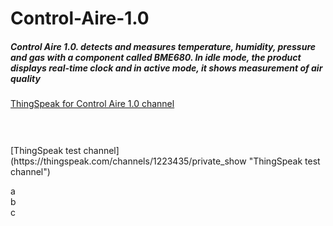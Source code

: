 # Control-Aire-1.0

#####  Control Aire 1.0. detects and measures temperature, humidity, pressure and gas with a component called BME680. In idle mode, the product displays real-time clock and in active mode, it shows measurement of air quality
[ThingSpeak for Control Aire 1.0 channel](https://thingspeak.com/channels/1222961/private_show "ThingSpeak test channel")
#####
 <br />
<br />
[ThingSpeak test channel](https://thingspeak.com/channels/1223435/private_show "ThingSpeak test channel")

a <br />
b <br />
c

